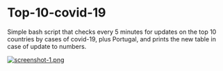 # Top-10-covid-19
Simple bash script that checks every 5 minutes for updates on the top 10 countries by cases of covid-19, plus Portugal, and prints the new table in case of update to numbers.

[![screenshot-1.png](https://i.postimg.cc/4Nv45PYz/screenshot-1.png)](https://postimg.cc/560M9wq0)
